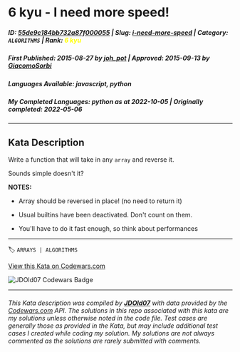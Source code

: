 # 6 kyu - I need more speed!

##### **ID**: [55de9c184bb732a87f000055](https://www.codewars.com/kata/55de9c184bb732a87f000055) | **Slug**: [i-need-more-speed](https://www.codewars.com/kata/55de9c184bb732a87f000055) | **Category**: `ALGORITHMS` | **Rank**: <span style="color:yellow">6 kyu</span>

##### **First Published**: 2015-08-27 ***by*** [joh_pot](https://www.codewars.com/users/joh_pot) | **Approved**: 2015-09-13 ***by*** [GiacomoSorbi](https://www.codewars.com/users/GiacomoSorbi)

##### **Languages Available**: javascript, python

##### **My Completed Languages**: python ***as at*** 2022-10-05 | **Originally completed**: 2022-05-06

---

## Kata Description


Write a function that will take in any `array` and reverse it. <br/>



Sounds simple doesn't it? <br/>



<b>NOTES:</b>



* Array should be reversed in place! (no need to return it)

* Usual builtins have been deactivated. Don't count on them.

* You'll have to do it fast enough, so think about performances

---


🏷 `ARRAYS | ALGORITHMS`


[View this Kata on Codewars.com](https://www.codewars.com/kata/55de9c184bb732a87f000055)

![](https://www.codewars.com/users/jdold07/badges/large "JDOld07 Codewars Badge")

---

###### *This Kata description was compiled by [**JDOld07**](https://tpstech.dev) with data provided by the [Codewars.com](https://www.codewars.com) API.  The solutions in this repo associated with this kata are my solutions unless otherwise noted in the code file.  Test cases are generally those as provided in the Kata, but may include additional test cases I created while coding my solution.  My solutions are not always commented as the solutions are rarely submitted with comments.*
